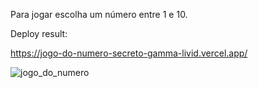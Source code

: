 Para jogar escolha um número entre 1 e 10.

Deploy result:

https://jogo-do-numero-secreto-gamma-livid.vercel.app/

![jogo_do_numero](https://github.com/user-attachments/assets/1d73cf26-25da-4c71-be0d-b5f501b3bfbd)
